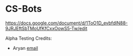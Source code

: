 # CS-Bots

https://docs.google.com/document/d/1ToO1D_evbfdIN88-9JRJEftSbTMoUfKfCxxOowS5-Tw/edit

Alpha Testing Credits:
 - Aryan [email](kraryan700@gmail.com)
